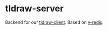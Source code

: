 # tldraw-server

Backend for our [tldraw-client](https://github.com/hpi-schul-cloud/tldraw-client). Based on [y-redis](https://github.com/yjs/y-redis).
